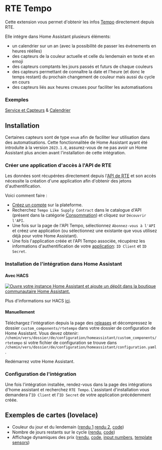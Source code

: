 # RTE Tempo

Cette extension vous permet d'obtenir les infos [Tempo](https://www.services-rte.com/fr/visualisez-les-donnees-publiees-par-rte/calendrier-des-offres-de-fourniture-de-type-tempo.html) directement depuis RTE.

Elle intègre dans Home Assistant plusieurs éléments:

* un calendrier sur un an (avec la possibilité de passer les évènements en heures réèlles)
* des capteurs de la couleur actuelle et celle du lendemain en texte et en emoji
* des capteurs comptants les jours passés et futurs de chaque couleurs
* des capteurs permettant de connaître la date et l'heure (et donc le temps restant) du prochain changement de couleur mais aussi du cycle en cours
* des capteurs liés aux heures creuses pour faciliter les automatisations

### Exemples

[Service et Capteurs](https://github.com/hekmon/rtetempo/raw/v1.3.2/res/rtetempo_svc.png) & [Calendrier](https://github.com/hekmon/rtetempo/raw/v1.3.2/res/rtetempo_calendar.png)

## Installation

Certaines capteurs sont de type `enum` afin de faciliter leur utilisation dans des automatisations. Cette fonctionnalitée de Home Assistant ayant été introduite à la version `2023.1.0`, assurez-vous de ne pas avoir un Home Assistant plus ancien avant l'installation de cette intégration.

### Créer une application d'accès à l'API de RTE

Les données sont récupérées directement depuis l'[API de RTE](https://data.rte-france.com/) et son accès nécessite la création d'une application afin d'obtenir des jetons d'authentification.

Voici comment faire :

* [Créez un compte](https://data.rte-france.com/create_account) sur la plateforme.
* Recherchez `Tempo Like Supply Contract` dans le catalogue d'API (présent dans la catégorie [Consommation](https://data.rte-france.com/catalog/consumption)) et cliquez sur `Découvrir l'API`.
* Une fois sur la page de l'API Tempo, sélectionnez `Abonnez-vous à l'API` et créez une application (ou sélectionnez une existante que vous utilisez déjà pour votre Home Assistant).
* Une fois l'application créée et l'API Tempo associée, récupérez les informations d'authentification de votre [application](https://data.rte-france.com/group/guest/apps): `ID Client` et `ID Secret`.

### Installation de l'intégration dans Home Assistant

#### Avec HACS

[![Ouvre votre instance Home Assistant et ajoute un dépôt dans la boutique communautaire Home Assistant.](https://my.home-assistant.io/badges/hacs_repository.svg)](https://my.home-assistant.io/redirect/hacs_repository/?owner=hekmon&repository=rtetempo&category=integration)

Plus d'informations sur HACS [ici](https://hacs.xyz/).

#### Manuellement

Téléchargez l'intégration depuis la page des [releases](https://github.com/hekmon/rtetempo/releases) et décompressez le dossier `custom_components/rtetempo` dans votre dossier de configuration de Home Assistant. Vous devez obtenir: `/chemin/vers/dossier/de/configuration/homeassistant/custom_components/rtetempo` si votre fichier de configuration se trouve dans `/chemin/vers/dossier/de/configuration/homeassistant/configuration.yaml`.

Redémarrez votre Home Assistant.

### Configuration de l'intégration

Une fois l'intégration installée, rendez-vous dans la page des intégrations d'home assistant et recherchez `RTE Tempo`. L'assistant d'installation vous demandera l'`ID Client` et l'`ID Secret` de votre application précédemment créée.

## Exemples de cartes (lovelace)

* Couleur du jour et du lendemain ([rendu 1](https://github.com/hekmon/rtetempo/raw/v1.3.2/res/lovelace_colors_1.png) [rendu 2](https://github.com/hekmon/rtetempo/raw/v1.3.2/res/lovelace_colors_2.png), [code](https://github.com/hekmon/rtetempo/blob/v1.3.2/res/tempo.yaml))
* Nombre de jours restants sur le cycle ([rendu](https://github.com/hekmon/rtetempo/raw/v1.3.2/res/lovelace_cycle.png), [code](https://github.com/hekmon/rtetempo/blob/v1.3.2/res/tempo_cycle.yaml))
* Affichage dynamiques des prix ([rendu](https://github.com/hekmon/rtetempo/raw/main/res/tempo_prices.png), [code](https://github.com/hekmon/rtetempo/blob/main/res/tempo_prices.yaml), [input numbers](https://gist.github.com/hekmon/33cba41728bfe2e4e522851da052f91f), [template sensors](https://gist.github.com/hekmon/c2f64f22f58b92eae007797eb1a2732e))
